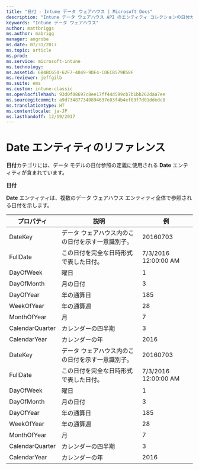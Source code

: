 ```yaml
---
title: "日付 - Intune データ ウェアハウス | Microsoft Docs"
description: "Intune データ ウェアハウス API のエンティティ コレクションの日付カテゴリに関するリファレンス トピック。"
keywords: "Intune データ ウェアハウス"
author: mattbriggs
ms.author: mabrigg
manager: angrobe
ms.date: 07/31/2017
ms.topic: article
ms.prod: 
ms.service: microsoft-intune
ms.technology: 
ms.assetid: 6B4BC650-62F7-4049-9DE4-CDECB579B58F
ms.reviewer: jeffgilb
ms.suite: ems
ms.custom: intune-classic
ms.openlocfilehash: 93d0f08697c8ee17ff44d599cb7b1bb262daa7ee
ms.sourcegitcommit: a9d734877340894637e03f4b4ef83f7d01ddedc8
ms.translationtype: HT
ms.contentlocale: ja-JP
ms.lasthandoff: 12/19/2017
---
```

# <a name="reference-for-date-entity"></a>Date エンティティのリファレンス

**日付**カテゴリには、データ モデルの日付参照の定義に使用される **Date** エンティティが含まれています。

**日付**

**Date** エンティティは、複数のデータ ウェアハウス エンティティ全体で参照される日付を示します。

| プロパティ  | 説明 | 例 |
|---------|------------|--------|
| DateKey | データ ウェアハウス内のこの日付を示す一意識別子。 | 20160703 |
| FullDate | この日付を完全な日時形式で表した日付。 | 7/3/2016 12:00:00 AM |
| DayOfWeek | 曜日 | 1 |
| DayOfMonth | 月の日付 | 3 |
| DayOfYear | 年の通算日 | 185 |
| WeekOfYear | 年の通算週 | 28 |
| MonthOfYear | 月 | 7 |
| CalendarQuarter | カレンダーの四半期 | 3 |
| CalendarYear | カレンダーの年 | 2016 |
| DateKey | データ ウェアハウス内のこの日付を示す一意識別子。 | 20160703 |
| FullDate | この日付を完全な日時形式で表した日付。 | 7/3/2016 12:00:00 AM |
| DayOfWeek | 曜日 | 1 |
| DayOfMonth | 月の日付 | 3 |
| DayOfYear | 年の通算日 | 185 |
| WeekOfYear | 年の通算週 | 28 |
| MonthOfYear | 月 | 7 |
| CalendarQuarter | カレンダーの四半期 | 3 |
| CalendarYear | カレンダーの年 | 2016 |
